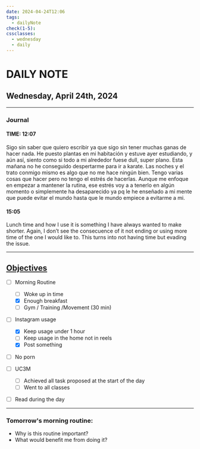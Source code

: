 ```yaml
---
date: 2024-04-24T12:06
tags:
  - dailyNote
check(1-5): 
cssclasses:
  - wednesday
  - daily
---
```


# DAILY NOTE
## Wednesday, April 24th, 2024

***
### Journal
#### TIME: 12:07
Sigo sin saber que quiero escribir ya que sigo sin tener muchas ganas de hacer nada. He puesto plantas en mi habitación y estuve ayer estudiando, y aún así, siento como si todo a mi alrededor fuese dull, super plano. Esta mañana no he conseguido despertarme para ir a karate. Las noches y el trato conmigo mismo es algo que no me hace ningún bien. Tengo varias cosas que hacer pero no tengo el estrés de hacerlas. Aunque me enfoque en empezar a mantener la rutina, ese estrés voy a a tenerlo en algún momento o simplemente ha desaparecido ya pq le he enseñado a mi mente que puede evitar el mundo hasta que le mundo empiece a evitarme a mi.

#### 15:05

Lunch time and how I use it is something I have always wanted to make shorter. Again, I don’t see the consecuence of it not ending or using more time of the one I would like to. This turns into not having time but evading the issue.
***

## [Objectives](Objectives%20from%20March%2023%20to%20September%2023%20)

- [ ] Morning Routine
	- [ ] Woke up in time
	- [x] Enough breakfast
	- [ ] Gym / Training /Movement (30 min)

- [ ]  Instagram usage
	- [x] Keep usage under 1 hour
	- [ ] Keep usage in the home not in reels
	- [x] Post something

- [ ] No porn 

- [ ] UC3M
	- [ ] Achieved all task proposed at the start of the day
	- [ ] Went to all classes

- [ ] Read during the day


---
### Tomorrow's morning routine: 
+ Why is this routine important? 
+ What would benefit me from doing it?